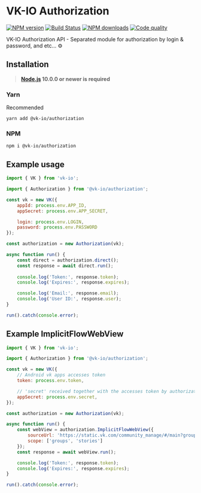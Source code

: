 # VK-IO Authorization
<a href="https://www.npmjs.com/package/@vk-io/authorization"><img src="https://img.shields.io/npm/v/@vk-io/authorization.svg?style=flat-square" alt="NPM version"></a>
<a href="https://travis-ci.org/negezor/vk-io"><img src="https://img.shields.io/travis/negezor/vk-io.svg?style=flat-square" alt="Build Status"></a>
<a href="https://www.npmjs.com/package/@vk-io/authorization"><img src="https://img.shields.io/npm/dt/@vk-io/authorization.svg?style=flat-square" alt="NPM downloads"></a>
<a href="https://www.codacy.com/app/negezor/vk-io"><img src="https://img.shields.io/codacy/grade/25ee36d46e6e498981a74f8b0653aacc.svg?style=flat-square" alt="Code quality"></a>

VK-IO Authorization API - Separated module for authorization by login & password, and etc... ⚙️

## Installation
> **[Node.js](https://nodejs.org/) 10.0.0 or newer is required**  

### Yarn
Recommended
```
yarn add @vk-io/authorization
```

### NPM
```
npm i @vk-io/authorization
```

## Example usage
```js
import { VK } from 'vk-io';

import { Authorization } from '@vk-io/authorization';

const vk = new VK({
	appId: process.env.APP_ID,
	appSecret: process.env.APP_SECRET,

	login: process.env.LOGIN,
	password: process.env.PASSWORD
});

const authorization = new Authorization(vk);

async function run() {
	const direct = authorization.direct();
	const response = await direct.run();
	
	console.log('Token:', response.token);
	console.log('Expires:', response.expires);

	console.log('Email:', response.email);
	console.log('User ID:', response.user);
}

run().catch(console.error);
```

## Example ImplicitFlowWebView
```js
import { VK } from 'vk-io';

import { Authorization } from '@vk-io/authorization';

const vk = new VK({
    // Android vk apps accesses token
	token: process.env.token,

    // 'secret' received together with the accesses token by authorization with androidApp()
	appSecret: process.env.secret,
});

const authorization = new Authorization(vk);

async function run() {
    const webView = authorization.ImplicitFlowWebView({
        sourceUrl: 'https://static.vk.com/community_manage/#/main?group_id=1',
        scope: ['groups', 'stories']
    });
    const response = await webView.run();

    console.log('Token:', response.token);
    console.log('Expires:', response.expires);
}

run().catch(console.error);
```

